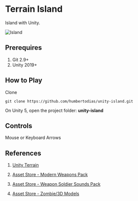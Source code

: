 # Terrain Island

Island with Unity.

![Island](doc/island.gif)


## Prerequires

1. Git 2.9+
3. Unity 2019+


## How to Play

Clone

```
git clone https://github.com/humbertodias/unity-island.git
```

On Unity 5, open the project folder: **unity-island**


## Controls

Mouse or Keyboard Arrows


## References

1. [Unity Terrain](https://docs.unity3d.com/Manual/script-Terrain.html)

2. [Asset Store - Modern Weapons Pack](https://www.assetstore.unity3d.com/en/#!/content/14233)

3. [Asset Store -  Weapon Soldier Sounds Pack](https://www.assetstore.unity3d.com/en/#!/content/29662)

4. [Asset Store - Zombie/3D Models](https://www.assetstore.unity3d.com/en/#!/content/30232)
